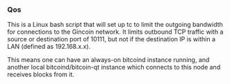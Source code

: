 ### Qos ###

This is a Linux bash script that will set up tc to limit the outgoing bandwidth for connections to the Gincoin network. It limits outbound TCP traffic with a source or destination port of 10111, but not if the destination IP is within a LAN (defined as 192.168.x.x).

This means one can have an always-on bitcoind instance running, and another local bitcoind/bitcoin-qt instance which connects to this node and receives blocks from it.
